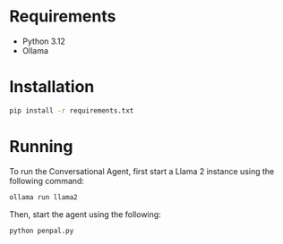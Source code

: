 # Requirements
- Python 3.12
- Ollama

# Installation
```sh
pip install -r requirements.txt
```

# Running
To run the Conversational Agent, first start a Llama 2 instance using the following command:

```sh
ollama run llama2
```
Then, start the agent using the following:

```sh
python penpal.py
```
